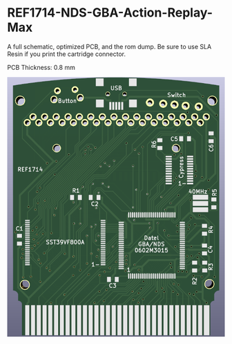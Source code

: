 # REF1714-NDS-GBA-Action-Replay-Max
A full schematic, optimized PCB, and the rom dump. Be sure to use SLA Resin if you print the cartridge connector.

PCB Thickness: 0.8 mm

![image](https://github.com/Modman/REF1714-NDS-GBA-Action-Replay-Max/blob/main/REF1714.png)
